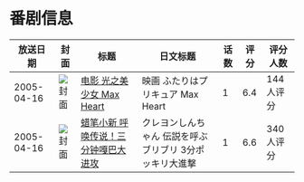 # 番剧信息

|放送日期|封面|标题|日文标题|话数|评分|评分人数|
|---|---|---|---|---|---|---|
|2005-04-16|![封面](https://lain.bgm.tv/pic/cover/c/b4/aa/4396_c2cmJ.jpg)|[电影 光之美少女 Max Heart](https://bangumi.tv/subject/4396)|映画 ふたりはプリキュア Max Heart|1|6.4|144人评分|
|2005-04-16|![封面](https://lain.bgm.tv/pic/cover/c/47/84/8993_V6ZSv.jpg)|[蜡笔小新 呼唤传说！三分钟嘎巴大进攻](https://bangumi.tv/subject/8993)|クレヨンしんちゃん 伝説を呼ぶブリブリ 3分ポッキリ大進撃|1|6.6|340人评分|
